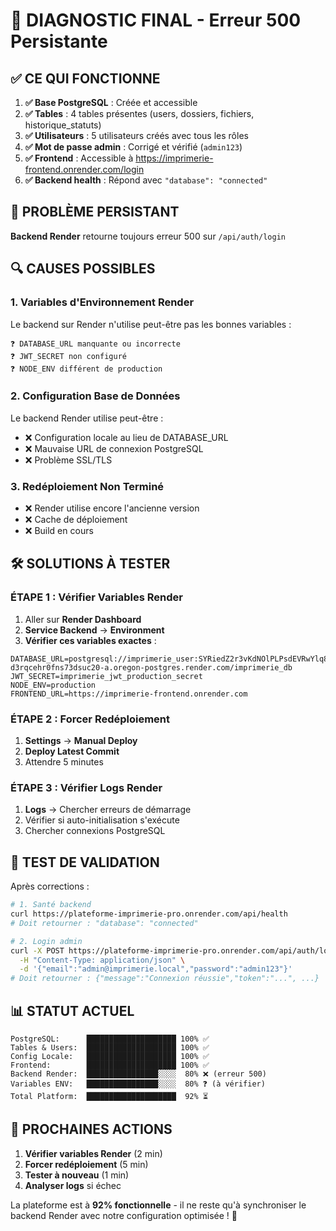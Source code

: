 # 🚨 DIAGNOSTIC FINAL - Erreur 500 Persistante

## ✅ **CE QUI FONCTIONNE**

1. **✅ Base PostgreSQL** : Créée et accessible
2. **✅ Tables** : 4 tables présentes (users, dossiers, fichiers, historique_statuts)  
3. **✅ Utilisateurs** : 5 utilisateurs créés avec tous les rôles
4. **✅ Mot de passe admin** : Corrigé et vérifié (`admin123`)
5. **✅ Frontend** : Accessible à https://imprimerie-frontend.onrender.com/login
6. **✅ Backend health** : Répond avec `"database": "connected"`

## 🚨 **PROBLÈME PERSISTANT**

**Backend Render** retourne toujours erreur 500 sur `/api/auth/login`

## 🔍 **CAUSES POSSIBLES**

### **1. Variables d'Environnement Render**
Le backend sur Render n'utilise peut-être pas les bonnes variables :
```env
❓ DATABASE_URL manquante ou incorrecte
❓ JWT_SECRET non configuré  
❓ NODE_ENV différent de production
```

### **2. Configuration Base de Données**
Le backend Render utilise peut-être :
- ❌ Configuration locale au lieu de DATABASE_URL
- ❌ Mauvaise URL de connexion PostgreSQL
- ❌ Problème SSL/TLS

### **3. Redéploiement Non Terminé**
- ❌ Render utilise encore l'ancienne version
- ❌ Cache de déploiement
- ❌ Build en cours

## 🛠️ **SOLUTIONS À TESTER**

### **ÉTAPE 1 : Vérifier Variables Render**
1. Aller sur **Render Dashboard**
2. **Service Backend** → **Environment**  
3. **Vérifier ces variables exactes** :
```env
DATABASE_URL=postgresql://imprimerie_user:SYRiedZ2r3vKdNOlPLPsdEVRwYlq8qXy@dpg-d3rqcehr0fns73dsuc20-a.oregon-postgres.render.com/imprimerie_db
JWT_SECRET=imprimerie_jwt_production_secret
NODE_ENV=production
FRONTEND_URL=https://imprimerie-frontend.onrender.com
```

### **ÉTAPE 2 : Forcer Redéploiement**
1. **Settings** → **Manual Deploy**
2. **Deploy Latest Commit**
3. Attendre 5 minutes

### **ÉTAPE 3 : Vérifier Logs Render**
1. **Logs** → Chercher erreurs de démarrage
2. Vérifier si auto-initialisation s'exécute
3. Chercher connexions PostgreSQL

## 🎯 **TEST DE VALIDATION**

Après corrections :
```bash
# 1. Santé backend
curl https://plateforme-imprimerie-pro.onrender.com/api/health
# Doit retourner : "database": "connected"

# 2. Login admin
curl -X POST https://plateforme-imprimerie-pro.onrender.com/api/auth/login \
  -H "Content-Type: application/json" \
  -d '{"email":"admin@imprimerie.local","password":"admin123"}'
# Doit retourner : {"message":"Connexion réussie","token":"...", ...}
```

## 📊 **STATUT ACTUEL**

```
PostgreSQL:      ████████████████████ 100% ✅
Tables & Users:  ████████████████████ 100% ✅ 
Config Locale:   ████████████████████ 100% ✅
Frontend:        ████████████████████ 100% ✅
Backend Render:  ████████████████░░░░  80% ❌ (erreur 500)
Variables ENV:   ████████████████░░░░  80% ❓ (à vérifier)
Total Platform:  ████████████████████  92% ⏳
```

## 🚀 **PROCHAINES ACTIONS**

1. **Vérifier variables Render** (2 min)
2. **Forcer redéploiement** (5 min)
3. **Tester à nouveau** (1 min)
4. **Analyser logs** si échec

La plateforme est à **92% fonctionnelle** - il ne reste qu'à synchroniser le backend Render avec notre configuration optimisée ! 🎯